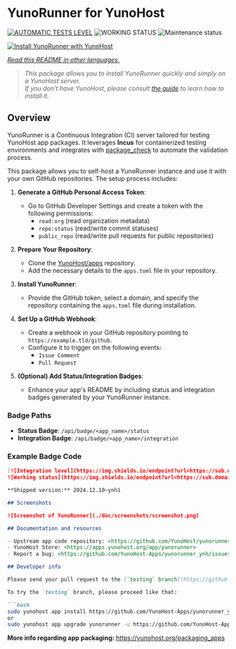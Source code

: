 <!--
N.B.: This README was automatically generated by <https://github.com/YunoHost/apps/tree/master/tools/readme_generator>
It shall NOT be edited by hand.
-->

# YunoRunner for YunoHost

[![AUTOMATIC TESTS LEVEL](https://yunorunner.tiesiog.lt/api/badge/yunorunner/integration)](https://ci-apps.yunohost.org/ci/apps/yunorunner/)
![WORKING STATUS](https://yunorunner.tiesiog.lt/api/badge/yunorunner/status)
![Maintenance status](https://apps.yunohost.org/badge/maintained/yunorunner)

[![Install YunoRunner with YunoHost](https://install-app.yunohost.org/install-with-yunohost.svg)](https://install-app.yunohost.org/?app=yunorunner)

*[Read this README in other languages.](./ALL_README.md)*

> *This package allows you to install YunoRunner quickly and simply on a YunoHost server.*  
> *If you don't have YunoHost, please consult [the guide](https://yunohost.org/install) to learn how to install it.*

## Overview

YunoRunner is a Continuous Integration (CI) server tailored for testing YunoHost app packages. It leverages **Incus** for containerized testing environments and integrates with [package_check](https://github.com/YunoHost/package_check) to automate the validation process.

This package allows you to self-host a YunoRunner instance and use it with your own GitHub repositories. The setup process includes:

1. **Generate a GitHub Personal Access Token**:
   - Go to GitHub Developer Settings and create a token with the following permissions:
     - `read:org` (read organization metadata)
     - `repo:status` (read/write commit statuses)
     - `public_repo` (read/write pull requests for public repositories)

2. **Prepare Your Repository**:
   - Clone the [YunoHost/apps](https://github.com/YunoHost/apps) repository.
   - Add the necessary details to the `apps.toml` file in your repository.

3. **Install YunoRunner**:
   - Provide the GitHub token, select a domain, and specify the repository containing the `apps.toml` file during installation.

4. **Set Up a GitHub Webhook**:
   - Create a webhook in your GitHub repository pointing to `https://example.tld/github`.
   - Configure it to trigger on the following events:
     - `Issue Comment`
     - `Pull Request`

5. **(Optional) Add Status/Integration Badges**:
   - Enhance your app's README by including status and integration badges generated by your YunoRunner instance.

### Badge Paths
- **Status Badge**: `/api/badge/<app_name>/status`
- **Integration Badge**: `/api/badge/<app_name>/integration`

### Example Badge Code
```markdown
[![Integration level](https://img.shields.io/endpoint?url=https://sub.domain.tld/api/badge/<app_name>/integration)](https://ci-apps.yunohost.org/ci/apps/<app_name>/)
![Working status](https://img.shields.io/endpoint?url=https://sub.domain.tld/api/badge/<app_name>/status)

**Shipped version:** 2024.12.10~ynh1

## Screenshots

![Screenshot of YunoRunner](./doc/screenshots/screenshot.png)

## Documentation and resources

- Upstream app code repository: <https://github.com/YunoHost/yunorunner>
- YunoHost Store: <https://apps.yunohost.org/app/yunorunner>
- Report a bug: <https://github.com/YunoHost-Apps/yunorunner_ynh/issues>

## Developer info

Please send your pull request to the [`testing` branch](https://github.com/YunoHost-Apps/yunorunner_ynh/tree/testing).

To try the `testing` branch, please proceed like that:

```bash
sudo yunohost app install https://github.com/YunoHost-Apps/yunorunner_ynh/tree/testing --debug
or
sudo yunohost app upgrade yunorunner -u https://github.com/YunoHost-Apps/yunorunner_ynh/tree/testing --debug
```

**More info regarding app packaging:** <https://yunohost.org/packaging_apps>
